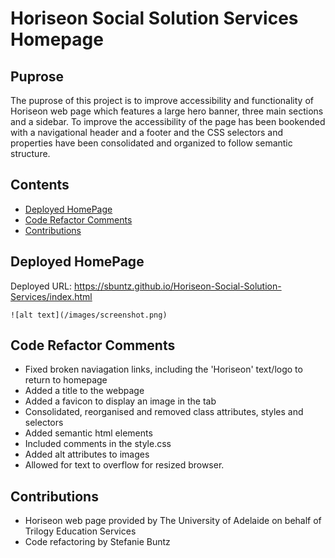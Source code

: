 # Horiseon Social Solution Services Homepage


## Puprose
The puprose of this project is to improve accessibility and functionality of Horiseon web page which features a large hero banner, three main sections and a sidebar. To improve the accessibility of the page has been bookended with a navigational header and a footer and the CSS selectors and properties have been consolidated and organized to follow semantic structure. 


## Contents
- [Deployed HomePage](#deployed)
- [Code Refactor Comments](#refactor)
- [Contributions](#contributions)

<a name="deployed"></a>
## Deployed HomePage
Deployed URL: https://sbuntz.github.io/Horiseon-Social-Solution-Services/index.html

    ![alt text](/images/screenshot.png)


<a name="refactor"></a>
## Code Refactor Comments
- Fixed broken naviagation links, including the 'Horiseon' text/logo to return to homepage
- Added a title to the webpage
- Added a favicon to display an image in the tab
- Consolidated, reorganised and removed class attributes, styles and selectors
- Added semantic html elements
- Included comments in the style.css
- Added alt attributes to images
- Allowed for text to overflow for resized browser.
    
<a name="contributions"></a>  
## Contributions
- Horiseon web page provided by The University of Adelaide on behalf of Trilogy Education Services
- Code refactoring by Stefanie Buntz
